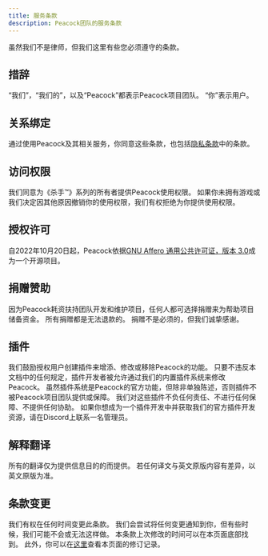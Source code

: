 ```yaml
---
title: 服务条款
description: Peacock团队的服务条款
---
```


虽然我们不是律师，但我们这里有些您必须遵守的条款。

## 措辞

“我们”，“我们的”，以及“Peacock”都表示Peacock项目团队。 “你”表示用户。

## 关系绑定

通过使用Peacock及其相关服务，你同意这些条款，也包括[隐私条款](privacy-policy.md)中的条款。

## 访问权限

我们同意为《杀手&trade;》系列的所有者提供Peacock使用权限。 如果你未拥有游戏或我们决定因其他原因撤销你的使用权限，我们有权拒绝为你提供使用权限。

## 授权许可

自2022年10月20日起，Peacock依据[GNU Affero 通用公共许可证，版本 3.0](https://www.gnu.org/licenses/agpl-3.0.en.html)成为一个开源项目。

## 捐赠赞助

因为Peacock耗资扶持团队开发和维护项目，任何人都可选择捐赠来为帮助项目储备资金。 所有捐赠都是无法退款的。 捐赠不是必须的，但我们诚挚感谢。

## 插件

我们鼓励授权用户创建插件来增添、修改或移除Peacock的功能。 只要不违反本文档中的任何规定，插件开发者被允许通过我们的内置插件系统来修改Peacock。 虽然插件系统是Peacock的官方功能，但除非单独陈述，否则插件不被Peacock项目团队提供或保障。 我们对这些插件不负任何责任、不进行任何保障、不提供任何协助。 如果你想成为一个插件开发中并获取我们的官方插件开发资源，请在Discord上联系一名管理员。

## 解释翻译

所有的翻译仅为提供信息目的的而提供。 若任何译文与英文原版内容有差异，以英文原版为准。

## 条款变更

我们有权在任何时间变更此条款。 我们会尝试将任何变更通知到你，但有些时候，我们可能不会或无法这样做。 本条款上次修改的时间可以在本页面底部找到。 此外，你可以在[这里](https://github.com/thepeacockproject/peacockprojectorg/commits/main/docs/legal/terms-of-service.md)查看本页面的修订记录。
